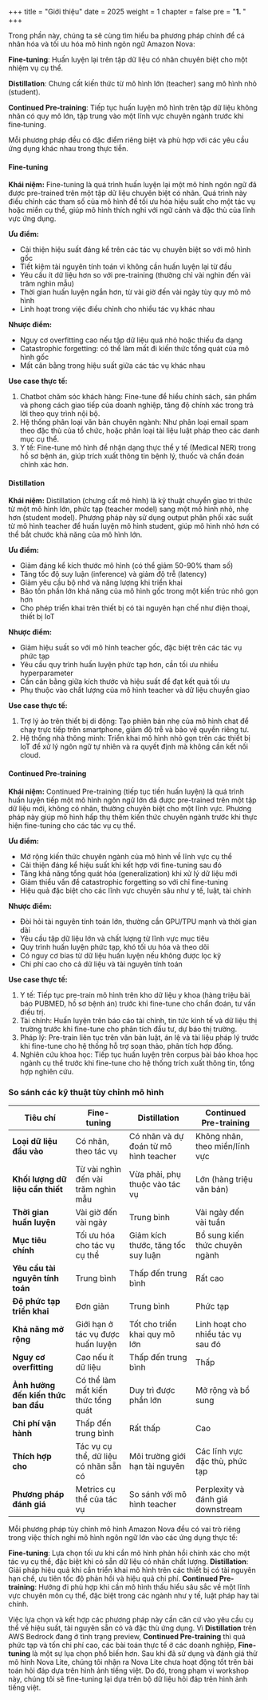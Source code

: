 +++
title = "Giới thiệu"
date = 2025
weight = 1
chapter = false
pre = "<b>1. </b>"
+++


Trong phần này, chúng ta sẽ cùng tìm hiểu ba phương pháp chính để cá nhân hóa và tối ưu hóa mô hình ngôn ngữ Amazon Nova:

**Fine‑tuning**: Huấn luyện lại trên tập dữ liệu có nhãn chuyên biệt cho một nhiệm vụ cụ thể.

**Distillation**: Chưng cất kiến thức từ mô hình lớn (teacher) sang mô hình nhỏ (student).

**Continued Pre‑training**: Tiếp tục huấn luyện mô hình trên tập dữ liệu không nhãn có quy mô lớn, tập trung vào một lĩnh vực chuyên ngành trước khi fine‑tuning.

Mỗi phương pháp đều có đặc điểm riêng biệt và phù hợp với các yêu cầu ứng dụng khác nhau trong thực tiễn.

#### Fine-tuning

**Khái niệm:**
Fine-tuning là quá trình huấn luyện lại một mô hình ngôn ngữ đã được pre-trained trên một tập dữ liệu chuyên biệt có nhãn. Quá trình này điều chỉnh các tham số của mô hình để tối ưu hóa hiệu suất cho một tác vụ hoặc miền cụ thể, giúp mô hình thích nghi với ngữ cảnh và đặc thù của lĩnh vực ứng dụng.

<!-- **Hình minh họa:**
![Fine-tuning illustration](/images/fine-tune-example.png) -->

**Ưu điểm:**
- Cải thiện hiệu suất đáng kể trên các tác vụ chuyên biệt so với mô hình gốc
- Tiết kiệm tài nguyên tính toán vì không cần huấn luyện lại từ đầu
- Yêu cầu ít dữ liệu hơn so với pre-training (thường chỉ vài nghìn đến vài trăm nghìn mẫu)
- Thời gian huấn luyện ngắn hơn, từ vài giờ đến vài ngày tùy quy mô mô hình
- Linh hoạt trong việc điều chỉnh cho nhiều tác vụ khác nhau

**Nhược điểm:**
- Nguy cơ overfitting cao nếu tập dữ liệu quá nhỏ hoặc thiếu đa dạng
- Catastrophic forgetting: có thể làm mất đi kiến thức tổng quát của mô hình gốc
- Mất cân bằng trong hiệu suất giữa các tác vụ khác nhau

**Use case thực tế:**
1. Chatbot chăm sóc khách hàng: Fine-tune để hiểu chính sách, sản phẩm và phong cách giao tiếp của doanh nghiệp, tăng độ chính xác trong trả lời theo quy trình nội bộ.
2. Hệ thống phân loại văn bản chuyên ngành: Như phân loại email spam theo đặc thù của tổ chức, hoặc phân loại tài liệu luật pháp theo các danh mục cụ thể.
3. Y tế: Fine-tune mô hình để nhận dạng thực thể y tế (Medical NER) trong hồ sơ bệnh án, giúp trích xuất thông tin bệnh lý, thuốc và chẩn đoán chính xác hơn.

#### Distillation

**Khái niệm:**
Distillation (chưng cất mô hình) là kỹ thuật chuyển giao tri thức từ một mô hình lớn, phức tạp (teacher model) sang một mô hình nhỏ, nhẹ hơn (student model). Phương pháp này sử dụng output phân phối xác suất từ mô hình teacher để huấn luyện mô hình student, giúp mô hình nhỏ hơn có thể bắt chước khả năng của mô hình lớn.

<!-- **Hình minh họa:**
![Distillation illustration](/images/distillation-example.png) -->

**Ưu điểm:**
- Giảm đáng kể kích thước mô hình (có thể giảm 50-90% tham số)
- Tăng tốc độ suy luận (inference) và giảm độ trễ (latency)
- Giảm yêu cầu bộ nhớ và năng lượng khi triển khai
- Bảo tồn phần lớn khả năng của mô hình gốc trong một kiến trúc nhỏ gọn hơn
- Cho phép triển khai trên thiết bị có tài nguyên hạn chế như điện thoại, thiết bị IoT

**Nhược điểm:**
- Giảm hiệu suất so với mô hình teacher gốc, đặc biệt trên các tác vụ phức tạp
- Yêu cầu quy trình huấn luyện phức tạp hơn, cần tối ưu nhiều hyperparameter
- Cần cân bằng giữa kích thước và hiệu suất để đạt kết quả tối ưu
- Phụ thuộc vào chất lượng của mô hình teacher và dữ liệu chuyển giao

**Use case thực tế:**
1. Trợ lý ảo trên thiết bị di động: Tạo phiên bản nhẹ của mô hình chat để chạy trực tiếp trên smartphone, giảm độ trễ và bảo vệ quyền riêng tư.
2. Hệ thống nhà thông minh: Triển khai mô hình nhỏ gọn trên các thiết bị IoT để xử lý ngôn ngữ tự nhiên và ra quyết định mà không cần kết nối cloud.

#### Continued Pre-training

**Khái niệm:**
Continued Pre-training (tiếp tục tiền huấn luyện) là quá trình huấn luyện tiếp một mô hình ngôn ngữ lớn đã được pre-trained trên một tập dữ liệu mới, không có nhãn, thường chuyên biệt cho một lĩnh vực. Phương pháp này giúp mô hình hấp thụ thêm kiến thức chuyên ngành trước khi thực hiện fine-tuning cho các tác vụ cụ thể.

<!-- **Hình minh họa:**
![Continued Pre-training illustration](/images/continued-pretraining.png) -->

**Ưu điểm:**
- Mở rộng kiến thức chuyên ngành của mô hình về lĩnh vực cụ thể
- Cải thiện đáng kể hiệu suất khi kết hợp với fine-tuning sau đó
- Tăng khả năng tổng quát hóa (generalization) khi xử lý dữ liệu mới
- Giảm thiểu vấn đề catastrophic forgetting so với chỉ fine-tuning
- Hiệu quả đặc biệt cho các lĩnh vực chuyên sâu như y tế, luật, tài chính

**Nhược điểm:**
- Đòi hỏi tài nguyên tính toán lớn, thường cần GPU/TPU mạnh và thời gian dài
- Yêu cầu tập dữ liệu lớn và chất lượng từ lĩnh vực mục tiêu
- Quy trình huấn luyện phức tạp, khó tối ưu hóa và theo dõi
- Có nguy cơ bias từ dữ liệu huấn luyện nếu không được lọc kỹ
- Chi phí cao cho cả dữ liệu và tài nguyên tính toán

**Use case thực tế:**
1. Y tế: Tiếp tục pre-train mô hình trên kho dữ liệu y khoa (hàng triệu bài báo PUBMED, hồ sơ bệnh án) trước khi fine-tune cho chẩn đoán, tư vấn điều trị.
2. Tài chính: Huấn luyện trên báo cáo tài chính, tin tức kinh tế và dữ liệu thị trường trước khi fine-tune cho phân tích đầu tư, dự báo thị trường.
3. Pháp lý: Pre-train liên tục trên văn bản luật, án lệ và tài liệu pháp lý trước khi fine-tune cho hệ thống hỗ trợ soạn thảo, phân tích hợp đồng.
4. Nghiên cứu khoa học: Tiếp tục huấn luyện trên corpus bài báo khoa học ngành cụ thể trước khi fine-tune cho hệ thống trích xuất thông tin, tổng hợp nghiên cứu.

### So sánh các kỹ thuật tùy chỉnh mô hình

| Tiêu chí | Fine-tuning | Distillation | Continued Pre-training |
|---------|------------|-------------|-------------------------|
| **Loại dữ liệu đầu vào** | Có nhãn, theo tác vụ | Có nhãn và dự đoán từ mô hình teacher | Không nhãn, theo miền/lĩnh vực |
| **Khối lượng dữ liệu cần thiết** | Từ vài nghìn đến vài trăm nghìn mẫu | Vừa phải, phụ thuộc vào tác vụ | Lớn (hàng triệu văn bản) |
| **Thời gian huấn luyện** | Vài giờ đến vài ngày | Trung bình | Vài ngày đến vài tuần |
| **Mục tiêu chính** | Tối ưu hóa cho tác vụ cụ thể | Giảm kích thước, tăng tốc suy luận | Bổ sung kiến thức chuyên ngành |
| **Yêu cầu tài nguyên tính toán** | Trung bình | Thấp đến trung bình | Rất cao |
| **Độ phức tạp triển khai** | Đơn giản | Trung bình | Phức tạp |
| **Khả năng mở rộng** | Giới hạn ở tác vụ được huấn luyện | Tốt cho triển khai quy mô lớn | Linh hoạt cho nhiều tác vụ sau đó |
| **Nguy cơ overfitting** | Cao nếu ít dữ liệu | Thấp đến trung bình | Thấp |
| **Ảnh hưởng đến kiến thức ban đầu** | Có thể làm mất kiến thức tổng quát | Duy trì được phần lớn | Mở rộng và bổ sung |
| **Chi phí vận hành** | Thấp đến trung bình | Rất thấp | Cao |
| **Thích hợp cho** | Tác vụ cụ thể, dữ liệu có nhãn sẵn có | Môi trường giới hạn tài nguyên | Các lĩnh vực đặc thù, phức tạp |
| **Phương pháp đánh giá** | Metrics cụ thể của tác vụ | So sánh với mô hình teacher | Perplexity và đánh giá downstream |


Mỗi phương pháp tùy chỉnh mô hình Amazon Nova đều có vai trò riêng trong việc thích nghi mô hình ngôn ngữ lớn vào các ứng dụng thực tế:

**Fine-tuning**: Lựa chọn tối ưu khi cần mô hình phản hồi chính xác cho một tác vụ cụ thể, đặc biệt khi có sẵn dữ liệu có nhãn chất lượng.
**Distillation**: Giải pháp hiệu quả khi cần triển khai mô hình trên các thiết bị có tài nguyên hạn chế, ưu tiên tốc độ phản hồi và hiệu quả chi phí.
**Continued Pre-training**: Hướng đi phù hợp khi cần mô hình thấu hiểu sâu sắc về một lĩnh vực chuyên môn cụ thể, đặc biệt trong các ngành như y tế, luật pháp hay tài chính.

Việc lựa chọn và kết hợp các phương pháp này cần căn cứ vào yêu cầu cụ thể về hiệu suất, tài nguyên sẵn có và đặc thù ứng dụng.
Vì **Distillation** trên AWS Bedrock đang ở tình trạng preview, **Continued Pre-training** thì quá phức tạp và tốn chi phí cao, các bài toán thực tế ở các doanh nghiệp, **Fine-tuning** là một sự lụa chọn phổ biến hơn. Sau khi đã sử dụng và đánh giá thử mô hình Nova Lite, chúng tôi nhận ra Nova Lite chưa hoạt động tốt trên bài toán hỏi đáp dựa trên hình ảnh tiếng việt. Do đó, trong phạm vi workshop này, chúng tôi sẽ fine-tuning lại dựa trên bộ dữ liệu hỏi đáp trên hình ảnh tiếng việt.